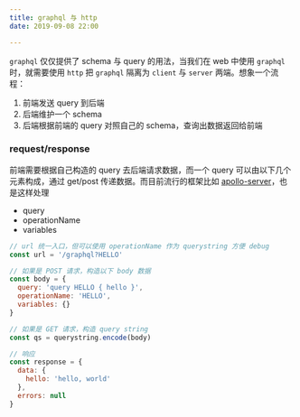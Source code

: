 ```yaml
---
title: graphql 与 http
date: 2019-09-08 22:00

---
```


`graphql` 仅仅提供了 schema 与 query 的用法，当我们在 web 中使用 `graphql` 时，就需要使用 `http` 把 `graphql` 隔离为 `client` 与 `server` 两端。想象一个流程：

1. 前端发送 query 到后端
1. 后端维护一个 schema
1. 后端根据前端的 query 对照自己的 schema，查询出数据返回给前端

### request/response

前端需要根据自己构造的 query 去后端请求数据，而一个 query 可以由以下几个元素构成，通过 get/post 传递数据。而目前流行的框架比如 [apollo-server](https://github.com/apollographql/apollo-server)，也是这样处理

+ query
+ operationName
+ variables

``` javascript
// url 统一入口，但可以使用 operationName 作为 querystring 方便 debug
const url = '/graphql?HELLO'

// 如果是 POST 请求，构造以下 body 数据
const body = {
  query: 'query HELLO { hello }',
  operationName: 'HELLO',
  variables: {}
}

// 如果是 GET 请求，构造 query string
const qs = querystring.encode(body)

// 响应
const response = {
  data: {
    hello: 'hello, world' 
  },
  errors: null
}
```

